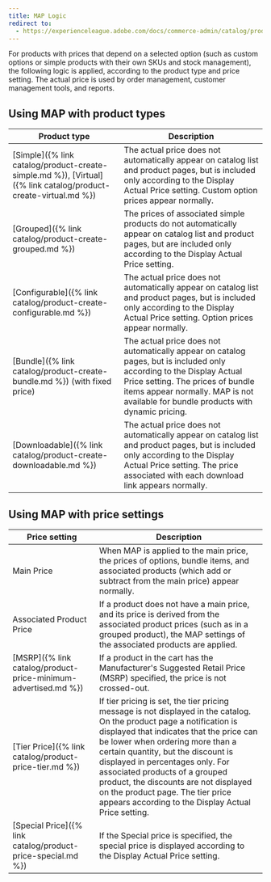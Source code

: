 ```yaml
---
title: MAP Logic
redirect to:
  - https://experienceleague.adobe.com/docs/commerce-admin/catalog/products/pricing/product-price-minimum-advertised.html#map-logic
---
```


For products with prices that depend on a selected option (such as custom options or simple products with their own SKUs and stock management), the following logic is applied, according to the product type and price setting. The actual price is used by order management, customer management tools, and reports.

## Using MAP with product types

|Product type|Description|
|--- |--- |
|[Simple]({% link catalog/product-create-simple.md %}), [Virtual]({% link catalog/product-create-virtual.md %})|The actual price does not automatically appear on catalog list and product pages, but is included only according to the Display Actual Price setting. Custom option prices appear normally.|
|[Grouped]({% link catalog/product-create-grouped.md %})|The prices of associated simple products do not automatically appear on catalog list and product pages, but are included only according to the Display Actual Price setting.|
|[Configurable]({% link catalog/product-create-configurable.md %})|The actual price does not automatically appear on catalog list and product pages, but is included only according to the Display Actual Price setting. Option prices appear normally.|
|[Bundle]({% link catalog/product-create-bundle.md %}) (with fixed price)|The actual price does not automatically appear on catalog pages, but is included only according to the Display Actual Price setting. The prices of bundle items appear normally. MAP is not available for bundle products with dynamic pricing.|
|[Downloadable]({% link catalog/product-create-downloadable.md %})|The actual price does not automatically appear on  catalog list and product pages, but is included only according to the Display Actual Price setting. The price associated with each download link appears normally.|

## Using MAP with price settings

| Price setting | Description |
|--- |--- |
| Main Price | When MAP is applied to the main price, the prices of options, bundle items, and associated products (which add or subtract from the main price) appear normally. |
| Associated Product Price | If a product does not have a main price, and its price is derived from the associated product prices (such as in a grouped product), the MAP settings of the associated products are applied. |
| [MSRP]({% link catalog/product-price-minimum-advertised.md %}) | If a product in the cart has the Manufacturer's Suggested Retail Price (MSRP) specified, the price is not crossed-out. |
| [Tier Price]({% link catalog/product-price-tier.md %}) | If tier pricing is set, the tier pricing message is not displayed in the catalog. On the product page a notification is displayed that indicates that the price can be lower when ordering more than a certain quantity, but the discount is displayed in percentages only. For associated products of a grouped product, the discounts are not displayed on the product page. The tier price appears according to the Display Actual Price setting. |
| [Special Price]({% link catalog/product-price-special.md %}) | If the Special price is specified, the special price is displayed according to the Display Actual Price setting. |
